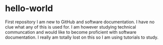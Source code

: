 # hello-world
First repository
I am new to GitHub and software documentation. I have no clue what any of this is used for. I am however studying technical communcation and would like to become proficient with software documentation. I really am totally lost on this so I am using tutorials to study.
